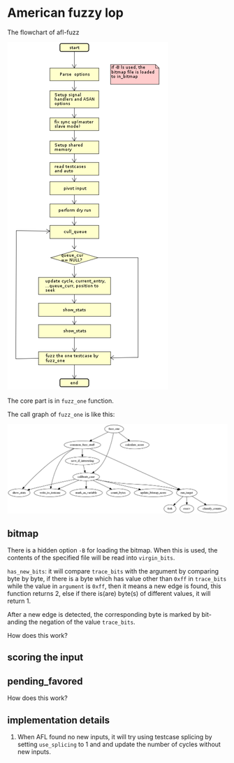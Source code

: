 # American fuzzy lop

The flowchart of afl-fuzz

![flowchart of afl fuzz](./afl-fuzz-flowchart.png)

The core part is in `fuzz_one` function.

The call graph of `fuzz_one` is like this:

![call graph of fuzz_one](./afl-fuzz_cg_fuzz_one.png)


## bitmap

There is a hidden option `-B` for loading the bitmap.
When this is used, the contents of the specified file
will be read into `virgin_bits`.


`has_new_bits`: it will compare `trace_bits` with the argument
by comparing byte by byte, if there is a byte which has
value other than `0xff` in `trace_bits` while the value in
`argument` is `0xff`, then it means a new edge is found,
this function returns 2, else if there is(are) byte(s)
of different values, it will return 1.

After a new edge is detected, the corresponding byte is marked
by bit-anding the negation of the value `trace_bits`.

How does this work?

## scoring the input

## pending_favored

How does this work?



## implementation details

1. When AFL found no new inputs, it will try using testcase splicing
   by setting `use_splicing` to 1 and and update the number of cycles
   without new inputs.
